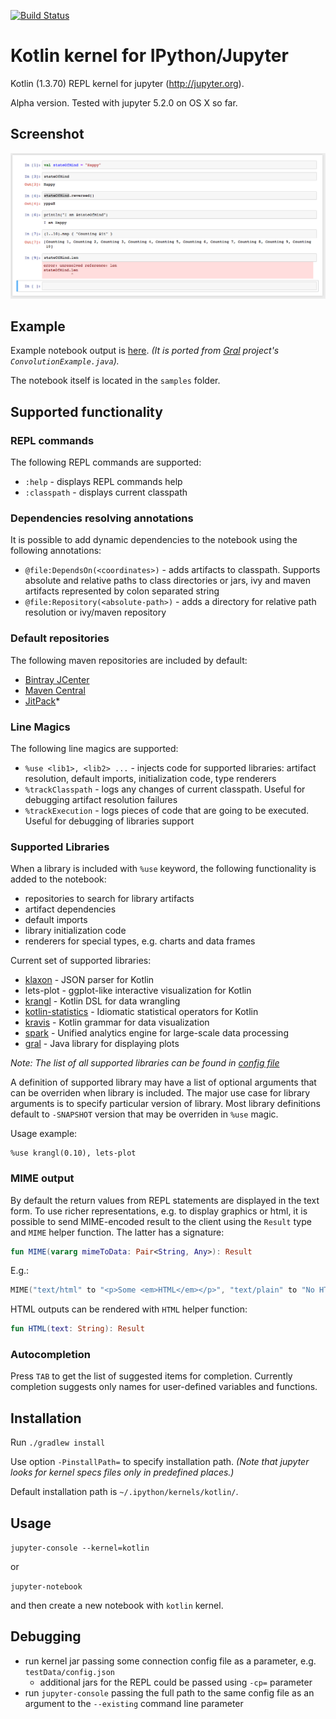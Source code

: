 [![Build Status](https://travis-ci.com/ileasile/kotlin-jupyter.svg?branch=master)](https://travis-ci.com/ileasile/kotlin-jupyter) <br/>

# Kotlin kernel for IPython/Jupyter

Kotlin (1.3.70) REPL kernel for jupyter (http://jupyter.org).

Alpha version. Tested with jupyter 5.2.0 on OS X so far.

## Screenshot

![Screenshot in Jupyter](./samples/ScreenShotInJupyter.png)

## Example 

Example notebook output is [here](samples/KotlinSample01.ipynb). *(It is ported from [Gral](https://github.com/eseifert/gral)
project's `ConvolutionExample.java`).* 

The notebook itself is located in the `samples` folder.

## Supported functionality

### REPL commands

The following REPL commands are supported:
 - `:help` - displays REPL commands help
 - `:classpath` - displays current classpath
 
### Dependencies resolving annotations

It is possible to add dynamic dependencies to the notebook using the following annotations:
 - `@file:DependsOn(<coordinates>)` - adds artifacts to classpath. Supports absolute and relative paths to class directories or jars, ivy and maven artifacts represented by colon separated string
 - `@file:Repository(<absolute-path>)` - adds a directory for relative path resolution or ivy/maven repository
 
### Default repositories

The following maven repositories are included by default:
 - [Bintray JCenter](https://jcenter.bintray.com)
 - [Maven Central](https://repo.maven.apache.org/maven2)
 - [JitPack](https://jitpack.io/)*

### Line Magics

The following line magics are supported:
 - `%use <lib1>, <lib2> ...` - injects code for supported libraries: artifact resolution, default imports, initialization code, type renderers
 - `%trackClasspath` - logs any changes of current classpath. Useful for debugging artifact resolution failures
 - `%trackExecution` - logs pieces of code that are going to be executed. Useful for debugging of libraries support
 
### Supported Libraries

When a library is included with `%use` keyword, the following functionality is added to the notebook:
 - repositories to search for library artifacts
 - artifact dependencies
 - default imports
 - library initialization code
 - renderers for special types, e.g. charts and data frames 

Current set of supported libraries:
 - [klaxon](https://github.com/cbeust/klaxon) - JSON parser for Kotlin
 - lets-plot - ggplot-like interactive visualization for Kotlin
 - [krangl](https://github.com/holgerbrandl/krangl) - Kotlin DSL for data wrangling
 - [kotlin-statistics](https://github.com/thomasnield/kotlin-statistics) - Idiomatic statistical operators for Kotlin
 - [kravis](https://github.com/holgerbrandl/kravis) - Kotlin grammar for data visualization
 - [spark](https://github.com/apache/spark) - Unified analytics engine for large-scale data processing
 - [gral](https://github.com/eseifert/gral) - Java library for displaying plots

*Note: The list of all supported libraries can be found in [config file](config.json)*

A definition of supported library may have a list of optional arguments that can be overriden when library is included.
The major use case for library arguments is to specify particular version of library. Most library definitions default to `-SNAPSHOT` version that may be overriden in `%use` magic.     

Usage example:
```
%use krangl(0.10), lets-plot
```

### MIME output
  
By default the return values from REPL statements are displayed in the text form. To use richer representations, e.g.
 to display graphics or html, it is possible to send MIME-encoded result to the client using the `Result` type 
 and `MIME` helper function. The latter has a signature: 
```kotlin
fun MIME(vararg mimeToData: Pair<String, Any>): Result 
```
E.g.:
```kotlin
MIME("text/html" to "<p>Some <em>HTML</em></p>", "text/plain" to "No HTML for text clients")

```
HTML outputs can be rendered with `HTML` helper function:
```kotlin
fun HTML(text: String): Result
```

### Autocompletion

Press `TAB` to get the list of suggested items for completion. Currently completion suggests only names for user-defined variables and functions. 

## Installation

Run `./gradlew install`

Use option `-PinstallPath=` to specify installation path. *(Note that jupyter looks for kernel specs files only in predefined places.)*

Default installation path is `~/.ipython/kernels/kotlin/`.

## Usage

`jupyter-console --kernel=kotlin`

or

`jupyter-notebook`

and then create a new notebook with `kotlin` kernel.

## Debugging

- run kernel jar passing some connection config file as a parameter, e.g. `testData/config.json`
    - additional jars for the REPL could be passed using `-cp=` parameter
- run `jupyter-console` passing the full path to the same config file as an argument to the `--existing` command line parameter

